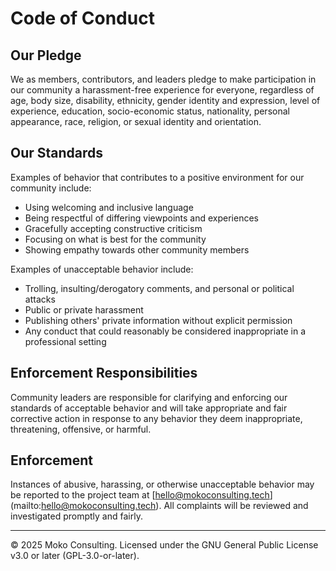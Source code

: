 <!--
 COPYRIGHT (C) 2025 Jonathan Miller || Moko Consulting <jmiller@mokoconsulting.tech>

 THIS FILE IS PART OF A MOKO CONSULTING PROJECT.

 SPDX-LICENSE-IDENTIFIER: GPL-3.0-OR-LATER

 THIS PROGRAM IS FREE SOFTWARE: YOU CAN REDISTRIBUTE IT AND/OR MODIFY IT UNDER THE TERMS OF THE GNU GENERAL PUBLIC LICENSE AS PUBLISHED BY THE FREE SOFTWARE FOUNDATION, EITHER VERSION 3 OF THE LICENSE, OR (AT YOUR OPTION) ANY LATER VERSION.

 THIS PROGRAM IS DISTRIBUTED IN THE HOPE THAT IT WILL BE USEFUL, BUT WITHOUT ANY WARRANTY; WITHOUT EVEN THE IMPLIED WARRANTY OF MERCHANTABILITY OR FITNESS FOR A PARTICULAR PURPOSE. SEE THE GNU GENERAL PUBLIC LICENSE FOR MORE DETAILS.

 YOU SHOULD HAVE RECEIVED A COPY OF THE GNU GENERAL PUBLIC LICENSE ALONG WITH THIS PROGRAM. IF NOT, SEE <HTTPS://WWW.GNU.ORG/LICENSES/>.

# FILE INFORMATION
 INGROUP: 	Copy-PortablePath
 FILE: 			CODE_OF_CONDUCT.md
 VERSION:		1.0
 BRIEF: 		Code of conduct for contributors and maintainers.
 PATH: 	CODE_OF_CONDUCT.md
 NOTE:  Keep the reporting contact information current and monitored.  
-->

# Code of Conduct

## Our Pledge

We as members, contributors, and leaders pledge to make participation in our
community a harassment-free experience for everyone, regardless of age, body
size, disability, ethnicity, gender identity and expression, level of
experience, education, socio-economic status, nationality, personal appearance,
race, religion, or sexual identity and orientation.

## Our Standards

Examples of behavior that contributes to a positive environment for our
community include:
- Using welcoming and inclusive language
- Being respectful of differing viewpoints and experiences
- Gracefully accepting constructive criticism
- Focusing on what is best for the community
- Showing empathy towards other community members

Examples of unacceptable behavior include:
- Trolling, insulting/derogatory comments, and personal or political attacks
- Public or private harassment
- Publishing others' private information without explicit permission
- Any conduct that could reasonably be considered inappropriate in a
	professional setting

## Enforcement Responsibilities

Community leaders are responsible for clarifying and enforcing our standards of
acceptable behavior and will take appropriate and fair corrective action in
response to any behavior they deem inappropriate, threatening, offensive, or
harmful.

## Enforcement

Instances of abusive, harassing, or otherwise unacceptable behavior may be
reported to the project team at [hello@mokoconsulting.tech]
(mailto:hello@mokoconsulting.tech). All complaints will be reviewed and
investigated promptly and fairly.

---

© 2025 Moko Consulting. Licensed under the GNU General Public License v3.0 or
later (GPL-3.0-or-later).


